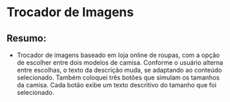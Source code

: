 # Trocador de Imagens

## Resumo:

- Trocador de imagens baseado em loja online de roupas, com a opção de escolher entre dois modelos de camisa. Conforme o usuário alterna entre escolhas, o texto da descrição muda, se adaptando ao conteúdo selecionado. Também coloquei três botões que simulam os tamanhos da camisa. Cada botão exibe um texto descritivo do tamanho que foi selecionado. 
